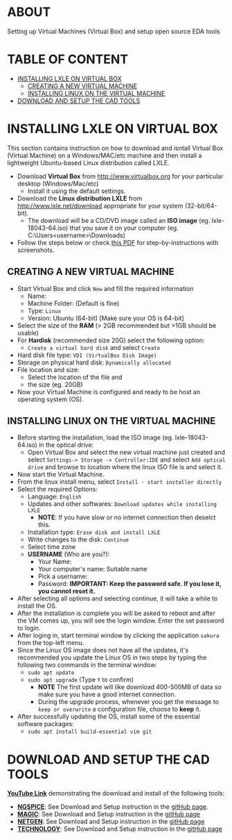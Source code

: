 # ABOUT
Setting up Virtual Machines (Virtual Box) and setup open source EDA tools

# TABLE OF CONTENT

- [INSTALLING LXLE ON VIRTUAL BOX](#installing_lxle_on_virtual_box)
  - [CREATING A NEW VIRTUAL MACHINE](#creating_a_new_virtual_machine)
  - [INSTALLING LINUX ON THE VIRTUAL MACHINE](#installing-linux-on-the-virtual-machine)
- [DOWNLOAD AND SETUP THE CAD TOOLS](#DOWNLOAD-AND-SETUP-THE-CAD-TOOLS)

# INSTALLING LXLE ON VIRTUAL BOX

This section contains instruction on how to download and isntall Virtual Box (Virtual Machine) on a Windows/MAC/etc machine and then install a lightweight Ubuntu-based Linux distribution called LXLE.

- Download **Virtual Box** from http://www.virtualbox.org  for your particular desktop (Windows/Mac/etc)
  - Install it using the default settings.
- Download the **Linux distribution LXLE** from   http://www.lxle.net/download  appropriate for your system (32-bit/64-bit).
  - The download will be a CD/DVD image called an **ISO image** (eg. lxle-18043-64.iso) that you save it on your computer (eg. C:\Users\<username>\Downloads)
- Follow the steps below or check [this PDF](https://www.dropbox.com/s/2lovix0ntsw8yfw/2020-0917-Open%20Source%20EDA%20Setup.pdf) for step-by-instructions with screenshots.

## CREATING A NEW VIRTUAL MACHINE

- Start Virtual Box and click `New` and fill the required information
  - Name: <ANY NAME>
  - Machine Folder: (Default is fine)
  - Type: `Linux`
  - Version: Ubuntu (64-bit) [Make sure your OS is 64-bit]
- Select the size of the **RAM** (> 2GB recommended but >1GB should be usable) 
- For **Hardisk** (recommended size 20G) select the following option:
  - `Create a virtual hard disk` and select `Create`
- Hard disk file type: `VDI (VirtualBox Disk Image)`
- Storage on physical hard disk: `Dynamically allocated`
- File location and size:
  - Select the location of the file and
  - the size (eg. 20GB)
- Now your Virtual Machine is configured and ready to be host an operating system (OS).

## INSTALLING LINUX ON THE VIRTUAL MACHINE

- Before starting the installation, load the ISO image (eg. lxle-18043-64.iso) in the optical drive:
  - Open Virtual Box and select the new virtual machine just created and select `Settings-> Storage -> Controller:IDE` and select `Add optical drive` and browse to location where the linux ISO file is and select it.
- Now start the Virtual Machine.
- From the linux install menu, select `Install - start installer directly`
- Select the required Options: 
  - Language: `English`
  - Updates and other softwares: `Download updates while installing LXLE`
    - **NOTE**: If you have slow or no internet connection then deselct this.
  - Installation type: `Erase disk and install LXLE`
  - Write changes to the disk: `Continue`
  - Select time zone
  - **USERNAME** (Who are you?):
    - Your Name: <ANY NAME>
    - Your computer's name: Suitable name
    - Pick a username: <Choose a simple username without any special character>
    - Password: **IMPORTANT: Keep the password safe. If you lose it, you cannot reset it.**
- After selecting all options and selecting continue, it will take a while to install the OS.
- After the installation is complete you will be asked to reboot and after the VM comes up, you will see the login window. Enter the set password to login.
- After loging in, start terminal window by clicking the application `sakura` from the top-left menu.
- Since the Linux OS image does not have all the updates, it's recommended you update the Linux OS in two steps by typing the following two commands in the terminal window:
  - `sudo apt update`
  - `sudo apt upgrade` (Type `Y` to confirm)
    - **NOTE** The first update will like download 400-500MB of data so make sure you have a good internet connection.
    - During the upgrade process, whenever you get the message to `keep or overwrite` a configuration file, choose to **keep** it.
- After successfully updating the OS, install some of the essential software packages:
  - `sudo apt install build-essential vim git`
  
# DOWNLOAD AND SETUP THE CAD TOOLS

[**YouTube Link**](https://www.youtube.com/watch?v=GUHCrM-v24w) demonstrating the download and install of the following tools:

- [**NGSPICE**](https://github.com/silicon-vlsi-org/eda-ngspice): See Download and Setup instruction in the [gitHub page](https://github.com/silicon-vlsi-org/eda-ngspice#downloading-&-setting-up-ngspice).
- [**MAGIC**](https://github.com/silicon-vlsi-org/eda-magic): See Download and Setup instruction in the [gitHub page](https://github.com/silicon-vlsi-org/eda-magic#downloading-&-setting-up-magic)
- [**NETGEN**](https://github.com/silicon-vlsi-org/eda-netgen): See Download and Setup instruction in the [gitHub page](https://github.com/silicon-vlsi-org/eda-netgen#downloading-&-setting-up-netgen)
- [**TECHNOLOGY**](https://github.com/silicon-vlsi-org/eda-technology): See Download and Setup instruction in the [gitHub page](https://github.com/silicon-vlsi-org/eda-technology)
